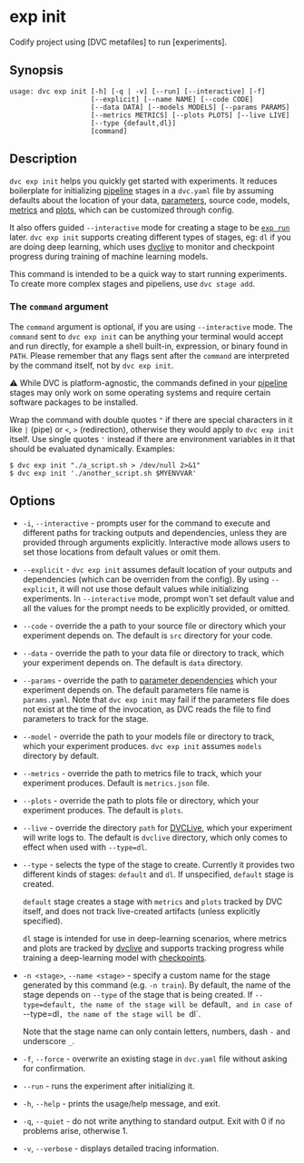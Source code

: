 # exp init

Codify project using [DVC metafiles] to run [experiments].

## Synopsis

```usage
usage: dvc exp init [-h] [-q | -v] [--run] [--interactive] [-f]
                    [--explicit] [--name NAME] [--code CODE]
                    [--data DATA] [--models MODELS] [--params PARAMS]
                    [--metrics METRICS] [--plots PLOTS] [--live LIVE]
                    [--type {default,dl}]
                    [command]
```

## Description

`dvc exp init` helps you quickly get started with experiments. It reduces
boilerplate for initializing [pipeline](/doc/command-reference/dag) stages in a
`dvc.yaml` file by assuming defaults about the location of your data,
[parameters](/doc/command-reference/params), source code, models,
[metrics](/doc/command-reference/metrics) and
[plots](/doc/command-reference/plots), which can be customized through config.

It also offers guided `--interactive` mode for creating a stage to be
[`exp run`](/doc/command-reference/exp/run) later. `dvc exp init` supports
creating different types of stages, eg: `dl` if you are doing deep learning,
which uses [dvclive](/doc/dvclive) to monitor and checkpoint progress during
training of machine learning models.

This command is intended to be a quick way to start running experiments. To
create more complex stages and pipeliens, use `dvc stage add`.

### The `command` argument

The `command` argument is optional, if you are using `--interactive` mode. The
`command` sent to `dvc exp init` can be anything your terminal would accept and
run directly, for example a shell built-in, expression, or binary found in
`PATH`. Please remember that any flags sent after the `command` are interpreted
by the command itself, not by `dvc exp init`.

⚠️ While DVC is platform-agnostic, the commands defined in your
[pipeline](/doc/command-reference/dag) stages may only work on some operating
systems and require certain software packages to be installed.

Wrap the command with double quotes `"` if there are special characters in it
like `|` (pipe) or `<`, `>` (redirection), otherwise they would apply to
`dvc exp init` itself. Use single quotes `'` instead if there are environment
variables in it that should be evaluated dynamically. Examples:

```dvc
$ dvc exp init "./a_script.sh > /dev/null 2>&1"
$ dvc exp init './another_script.sh $MYENVVAR'
```

## Options

- `-i`, `--interactive` - prompts user for the command to execute and different
  paths for tracking outputs and dependencies, unless they are provided through
  arguments explicitly. Interactive mode allows users to set those locations
  from default values or omit them.

- `--explicit` - `dvc exp init` assumes default location of your outputs and
  dependencies (which can be overriden from the config). By using `--explicit`,
  it will not use those default values while initializing experiments. In
  `--interactive` mode, prompt won't set default value and all the values for
  the prompt needs to be explicitly provided, or omitted.

- `--code` - override the a path to your source file or directory which your
  experiment depends on. The default is `src` directory for your code.

- `--data` - override the path to your data file or directory to track, which
  your experiment depends on. The default is `data` directory.

- `--params` - override the path to
  [parameter dependencies](/doc/command-reference/params) which your experiment
  depends on. The default parameters file name is `params.yaml`. Note that
  `dvc exp init` may fail if the parameters file does not exist at the time of
  the invocation, as DVC reads the file to find parameters to track for the
  stage.

- `--model` - override the path to your models file or directory to track, which
  your experiment produces. `dvc exp init` assumes `models` directory by
  default.

- `--metrics` - override the path to metrics file to track, which your
  experiment produces. Default is `metrics.json` file.

- `--plots` - override the path to plots file or directory, which your
  experiment produces. The default is `plots`.

- `--live` - override the directory `path` for [DVCLive](/doc/dvclive), which
  your experiment will write logs to. The default is `dvclive` directory, which
  only comes to effect when used with `--type=dl`.

- `--type` - selects the type of the stage to create. Currently it provides two
  different kinds of stages: `default` and `dl`. If unspecified, `default` stage
  is created.

  `default` stage creates a stage with `metrics` and `plots` tracked by DVC
  itself, and does not track live-created artifacts (unless explicitly
  specified).

  `dl` stage is intended for use in deep-learning scenarios, where metrics and
  plots are tracked by [dvclive](/doc/dvclive) and supports tracking progress
  while training a deep-learning model with
  [checkpoints](/doc/command-reference/exp/run#checkpoints).

- `-n <stage>`, `--name <stage>` - specify a custom name for the stage generated
  by this command (e.g. `-n train`). By default, the name of the stage depends
  on `--type` of the stage that is being created. If
  `--type=default, the name of the stage will be `default`, and in case of `--type=dl`, the name of the stage will be `dl`.

  Note that the stage name can only contain letters, numbers, dash `-` and
  underscore `_`.

- `-f`, `--force` - overwrite an existing stage in `dvc.yaml` file without
  asking for confirmation.

- `--run` - runs the experiment after initializing it.

- `-h`, `--help` - prints the usage/help message, and exit.

- `-q`, `--quiet` - do not write anything to standard output. Exit with 0 if no
  problems arise, otherwise 1.

- `-v`, `--verbose` - displays detailed tracing information.
